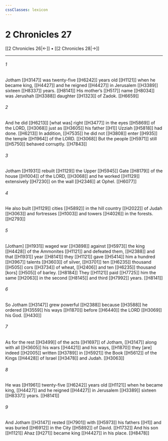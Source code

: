 ```yaml
---
cssClasses: lexicon
---
```


# 2 Chronicles 27

[[2 Chronicles 26|←]] • [[2 Chronicles 28|→]]

---

###### 1
Jotham [[H3147]] was twenty-five [[H6242]] years old [[H1121]] when he became king, [[H4427]] and he reigned [[H4427]] in Jerusalem [[H3389]] sixteen [[H8337]] years. [[H8141]] His mother’s [[H517]] name [[H8034]] was Jerushah [[H3388]] daughter [[H1323]] of Zadok. [[H6659]]

###### 2
And he did [[H6213]] [what was] right [[H3477]] in the eyes [[H5869]] of the LORD, [[H3068]] just as [[H3605]] his father [[H1]] Uzziah [[H5818]] had done. [[H6213]] In addition, [[H7535]] he did not [[H3808]] enter [[H935]] the temple [[H1964]] of the LORD. [[H3068]] But the people [[H5971]] still [[H5750]] behaved corruptly. [[H7843]]

###### 3
Jotham [[H1931]] rebuilt [[H1129]] the Upper [[H5945]] Gate [[H8179]] of the house [[H1004]] of the LORD, [[H3068]] and he worked [[H1129]] extensively [[H7230]] on the wall [[H2346]] at Ophel. [[H6077]]

###### 4
He also built [[H1129]] cities [[H5892]] in the hill country [[H2022]] of Judah [[H3063]] and fortresses [[H1003]] and towers [[H4026]] in the forests. [[H2793]]

###### 5
[Jotham] [[H1931]] waged war [[H3898]] against [[H5973]] the king [[H4428]] of the Ammonites [[H1121]] and defeated them, [[H2388]] and that [[H1931]] year [[H8141]] they [[H1121]] gave [[H5414]] him  a hundred [[H3967]] talents [[H3603]] of silver, [[H3701]] ten [[H6235]] thousand [[H505]] cors [[H3734]] of wheat, [[H2406]] and ten [[H6235]] thousand [kors] [[H505]] of barley. [[H8184]] They [[H1121]] paid [[H7725]] him  the same [[H2063]] in the second [[H8145]] and third [[H7992]] years. [[H8141]]

###### 6
So Jotham [[H3147]] grew powerful [[H2388]] because [[H3588]] he ordered [[H3559]] his ways [[H1870]] before [[H6440]] the LORD [[H3069]] his God. [[H430]]

###### 7
As for the rest [[H3499]] of the acts [[H1697]] of Jotham, [[H3147]] along with all [[H3605]] his wars [[H4421]] and his ways, [[H1870]] they [are] indeed [[H2005]] written [[H3789]] in [[H5921]] the Book [[H5612]] of the Kings [[H4428]] of Israel [[H3478]] and Judah. [[H3063]]

###### 8
He was [[H1961]] twenty-five [[H6242]] years old [[H1121]] when he became king, [[H4427]] and he reigned [[H4427]] in Jerusalem [[H3389]] sixteen [[H8337]] years. [[H8141]]

###### 9
And Jotham [[H3147]] rested [[H7901]] with [[H5973]] his fathers [[H1]] and was buried [[H6912]] in the City [[H5892]] of David. [[H1732]] And his son [[H1121]] Ahaz [[H271]] became king [[H4427]] in his place. [[H8478]]

